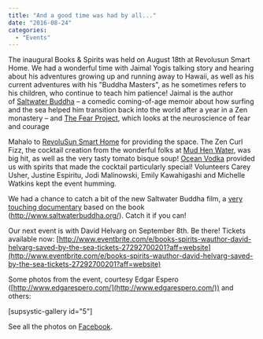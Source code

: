 ```yaml
---
title: "And a good time was had by all..."
date: "2016-08-24"
categories: 
  - "Events"
---
```


The inaugural Books & Spirits was held on August 18th at Revolusun Smart Home. We had a wonderful time with Jaimal Yogis talking story and hearing about his adventures growing up and running away to Hawaii, as well as his current adventures with his "Buddha Masters", as he sometimes refers to his children, who continue to teach him patience! Jaimal is the author of [Saltwater Buddha](http://www.amazon.com/gp/product/0861715357/ref=as_li_tf_tl?ie=UTF8&tag=jainikyog-20&linkCode=as2&camp=1789&creative=9325&creativeASIN=0861715357) – a comedic coming-of-age memoir about how surfing and the sea helped him transition back into the world after a year in a Zen monastery – and [The Fear Project](https://www.amazon.com/Fear-Project-Emotion-Survival-Success/dp/1609611756/ref=sr_1_1?ie=UTF8&qid=1468312854&sr=8-1&keywords=The+Fear+Project), which looks at the neuroscience of fear and courage

Mahalo to [RevoluSun Smart Home](http://www.revolusun.com/) for providing the space. The Zen Curl Fizz, the cocktail creation from the wonderful folks at [Mud Hen Water](http://www.mudhenwater.com/), was big hit, as well as the very tasty tomato bisque soup! [Ocean Vodka](http://www.oceanvodka.com/) provided us with spirits that made the cocktail particularly special! Volunteers Carey Usher, Justine Espiritu, Jodi Malinowski, Emily Kawahigashi and Michelle Watkins kept the event humming.

We had a chance to catch a bit of the new Saltwater Buddha film, a [very touching documentary](http://www.saltwaterbuddha.org/) based on the book (http://www.saltwaterbuddha.org/). Catch it if you can!

Our next event is with David Helvarg on September 8th. Be there! Tickets available now: [http://www.eventbrite.com/e/books-spirits-wauthor-david-helvarg-saved-by-the-sea-tickets-27292700201?aff=website](http://www.eventbrite.com/e/books-spirits-wauthor-david-helvarg-saved-by-the-sea-tickets-27292700201?aff=website)

Some photos from the event, courtesy Edgar Espero ([http://www.edgarespero.com/](http://www.edgarespero.com/)) and others:

\[supsystic-gallery id="5"\]

See all the photos on [Facebook](https://www.facebook.com/edgar.espero/media_set?set=a.956538861121346.1073741835.100002957228383&type=3&pnref=story).
